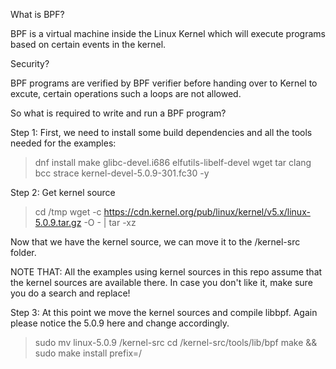 What is BPF?

BPF is a virtual machine inside the Linux Kernel which will execute programs based on certain events in the kernel.

Security?

BPF programs are verified by BPF verifier before handing over to Kernel to excute, certain operations such a loops are not allowed.

So what is required to write and run a BPF program?

Step 1: First, we need to install some build dependencies and all the tools needed for the examples:

> dnf install make glibc-devel.i686 elfutils-libelf-devel wget tar clang bcc strace kernel-devel-5.0.9-301.fc30 -y

Step 2: Get kernel source

> cd /tmp
> wget -c https://cdn.kernel.org/pub/linux/kernel/v5.x/linux-5.0.9.tar.gz -O - | tar -xz

Now that we have the kernel source, we can move it to the /kernel-src folder.

NOTE THAT: All the examples using kernel sources in this repo assume that the kernel sources are available there. In case you don't like it, make sure you do a search and replace!

Step 3: At this point we move the kernel sources and compile libbpf. Again please notice the 5.0.9 here and change accordingly.

> sudo mv linux-5.0.9 /kernel-src
> cd /kernel-src/tools/lib/bpf
> make && sudo make install prefix=/
